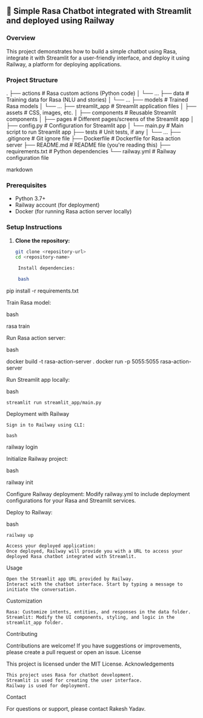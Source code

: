 ## 🤖 Simple Rasa Chatbot integrated with Streamlit and deployed using Railway

### Overview
This project demonstrates how to build a simple chatbot using Rasa, integrate it with Streamlit for a user-friendly interface, and deploy it using Railway, a platform for deploying applications.

### Project Structure

.
├── actions # Rasa custom actions (Python code)
│ └── ...
├── data # Training data for Rasa (NLU and stories)
│ └── ...
├── models # Trained Rasa models
│ └── ...
├── streamlit_app # Streamlit application files
│ ├── assets # CSS, images, etc.
│ ├── components # Reusable Streamlit components
│ ├── pages # Different pages/screens of the Streamlit app
│ ├── config.py # Configuration for Streamlit app
│ └── main.py # Main script to run Streamlit app
├── tests # Unit tests, if any
│ └── ...
├── .gitignore # Git ignore file
├── Dockerfile # Dockerfile for Rasa action server
├── README.md # README file (you're reading this)
├── requirements.txt # Python dependencies
└── railway.yml # Railway configuration file

markdown


### Prerequisites
- Python 3.7+
- Railway account (for deployment)
- Docker (for running Rasa action server locally)

### Setup Instructions
1. **Clone the repository:**
   ```bash
   git clone <repository-url>
   cd <repository-name>

    Install dependencies:

    bash

pip install -r requirements.txt

Train Rasa model:

bash

rasa train

Run Rasa action server:

bash

docker build -t rasa-action-server .
docker run -p 5055:5055 rasa-action-server

Run Streamlit app locally:

bash

    streamlit run streamlit_app/main.py

Deployment with Railway

    Sign in to Railway using CLI:

    bash

railway login

Initialize Railway project:

bash

railway init

Configure Railway deployment:
Modify railway.yml to include deployment configurations for your Rasa and Streamlit services.

Deploy to Railway:

bash

    railway up

    Access your deployed application:
    Once deployed, Railway will provide you with a URL to access your deployed Rasa chatbot integrated with Streamlit.

Usage

    Open the Streamlit app URL provided by Railway.
    Interact with the chatbot interface. Start by typing a message to initiate the conversation.

Customization

    Rasa: Customize intents, entities, and responses in the data folder.
    Streamlit: Modify the UI components, styling, and logic in the streamlit_app folder.

Contributing

Contributions are welcome! If you have suggestions or improvements, please create a pull request or open an issue.
License

This project is licensed under the MIT License.
Acknowledgements

    This project uses Rasa for chatbot development.
    Streamlit is used for creating the user interface.
    Railway is used for deployment.

Contact

For questions or support, please contact Rakesh Yadav.



